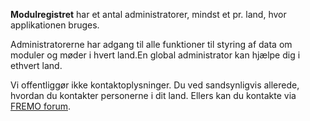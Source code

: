 ﻿**Modulregistret** har et antal administratorer,
mindst et pr. land, hvor applikationen bruges.

Administratorerne har adgang til alle funktioner til styring af data om moduler og møder
i hvert land.En global administrator kan hjælpe dig i ethvert land.

Vi offentliggør ikke kontaktoplysninger.
Du ved sandsynligvis allerede, hvordan du kontakter personerne i dit land.
Ellers kan du kontakte via [FREMO forum](https://forum.fremo-net.eu/).